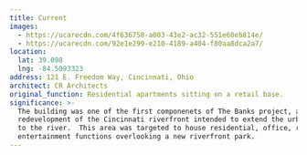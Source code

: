 ```yaml
---
title: Current
images:
  - https://ucarecdn.com/4f636758-a003-43e2-ac32-551e60eb814e/
  - https://ucarecdn.com/92e1e299-e210-4189-a404-f80aa8dca2a7/
location:
  lat: 39.098
  lng: -84.5093323
address: 121 E. Freedom Way, Cincinnati, Ohio
architect: CR Architects
original_function: Residential apartments sitting on a retail base.
significance: >-
  The building was one of the first componenets of The Banks project, a major
  redevelopment of the Cincinnati riverfront intended to extend the urban core
  to the river.  This area was targeted to house residential, office, retail and
  entertainment functions overlooking a new riverfront park.
---
```

